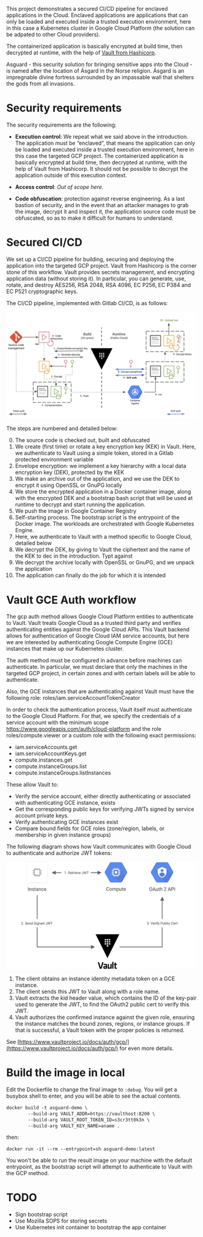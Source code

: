 This project demonstrates a secured CI/CD pipeline for enclaved applications in the Cloud.
Enclaved applications are applications that can only be loaded and executed inside a trusted execution environment, here in this case a Kubernetes cluster in Google Cloud Platform (the solution can be adpated to other Cloud providers).

The containerized application is basically encrypted at build time, then decrypted at runtime, with the help of [Vault from Hashicorp](https://www.vaultproject.io/).

Asguard - this security solution for bringing sensitive apps into the Cloud - is named after the location of Ásgard in the Norse religion. Ásgard is an impregnable divine fortress surrounded by an impassable wall that shelters the gods from all invasions.

# Security requirements

The security requirements are the following:

- **Execution control**: We repeat what we said above in the introduction. The application must be “enclaved”, that means the application can only be loaded and executed inside a trusted execution environment, here in this case the targeted GCP project. The containerized application is basically encrypted at build time, then decrypted at runtime, with the help of Vault from Hashicorp. It should not be possible to decrypt the application outside of this execution context.

- **Access control**: _Out of scope here._  

- **Code obfuscation**: protection against reverse engineering. As a last bastion of security, and in the event that an attacker manages to grab the image, decrypt it and inspect it, the application source code must be obfuscated, so as to make it difficult for humans to understand.

# Secured CI/CD

We set up a CI/CD pipeline for building, securing and deploying the application into the targeted GCP project. Vault from Hashicorp is the corner stone of this workflow. Vault provides secrets management, and encrypting application data (without storing it).
In particular, you can generate, use, rotate, and destroy AES256, RSA 2048, RSA 4096, EC P256, EC P384 and EC P521 cryptographic keys.

The CI/CD pipeline, implemented with Gitlab CI/CD, is as follows:


![Secured CI](images/secured-ci.png)

The steps are numbered and detailed below:

0.   The source code is checked out, built and obfuscated
1. We create (first time) or rotate a key encryption key (KEK) in Vault. Here, we authenticate to Vault using a simple token, stored in a Gitlab protected environment variable
2. Envelope encryption: we implement a key hierarchy with a local data encryption key (DEK), protected by the KEK 
3. We make an archive out of the application, and we use the DEK to encrypt it using OpenSSL or GnuPG locally
4. We store the encrypted application in a Docker container image, along with the encrypted DEK and a bootstrap bash script that will be used at runtime to decrypt and start running the application.
5. We push the image in Google Container Registry
6. Self-starting process. The bootstrap script is the entrypoint of the Docker image. The workloads are orchestrated with Google Kubernetes Engine.
7. Here, we authenticate to Vault with a method specific to Google Cloud, detailed below
8. We decrypt the DEK, by giving to Vault the ciphertext and the name of the KEK to dec in the introduction. Typt against
9. We decrypt the archive locally with OpenSSL or GnuPG, and we unpack the application 
10. The application can finally do the job for which it is intended


# Vault GCE Auth workflow
The gcp auth method allows Google Cloud Platform entities to authenticate to Vault. Vault treats Google Cloud as a trusted third party and verifies authenticating entities against the Google Cloud APIs. This Vault backend allows for authentication of Google Cloud IAM service accounts, but here we are interested by authenticating Google Compute Engine (GCE) instances that make up our Kubernetes cluster.

The auth method must be configured in advance before machines can authenticate. In particular, we must declare that only the machines in the targeted GCP project, in certain zones and with certain labels will be able to authenticate.

Also, the GCE instances that are authenticating against Vault must have the following role: roles/iam.serviceAccountTokenCreator

In order to check the authentication process, Vault itself must authenticate to the Google Cloud Platform. For that, we specify the credentials of a service account with the minimum scope https://www.googleapis.com/auth/cloud-platform and the role roles/compute.viewer or a custom role with the following exact permissions:

- iam.serviceAccounts.get
- iam.serviceAccountKeys.get
- compute.instances.get
- compute.instanceGroups.list
- compute.instanceGroups.listInstances

These allow Vault to:

- Verify the service account, either directly authenticating or associated with authenticating GCE instance, exists
- Get the corresponding public keys for verifying JWTs signed by service account private keys.
- Verify authenticating GCE instances exist
- Compare bound fields for GCE roles (zone/region, labels, or membership in given instance groups)

The following diagram shows how Vault communicates with Google Cloud to authenticate and authorize JWT tokens:


![Vault GCE Auth workflow](images/vault-gcp-gce-auth-workflow.png)

1. The client obtains an instance identity metadata token on a GCE instance.
2. The client sends this JWT to Vault along with a role name.
3. Vault extracts the kid header value, which contains the ID of the key-pair used to generate the JWT, to find the OAuth2 public cert to verify this JWT.
4. Vault authorizes the confirmed instance against the given role, ensuring the instance matches the bound zones, regions, or instance groups. If that is successful, a Vault token with the proper policies is returned.

See [https://www.vaultproject.io/docs/auth/gcp/](https://www.vaultproject.io/docs/auth/gcp/) for even more details.


# Build  the image in local
Edit the Dockerfile to change the final image to ```:debug```.
You will get a busybox shell to enter, and you will be able to see the actual contents.

```
docker build -t asguard-demo \
        --build-arg VAULT_ADDR=https://vaulthost:8200 \
        --build-arg VAULT_ROOT_TOKEN_ID=s3cr3tt0k3n \
        --build-arg VAULT_KEY_NAME=aname .
```

then:

```
docker run -it --rm --entrypoint=sh asguard-demo:latest
```

You won't be able to run the result image on your machine with the default entrypoint, as the bootstrap script will attempt to authenticate to Vault with the GCP method. 

# TODO
- Sign bootstrap script
- Use Mozilla SOPS for storing secrets
- Use Kubernetes init container to bootstrap the app container
